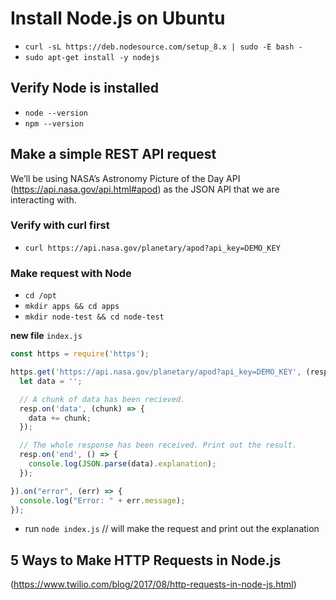 # Install Node.js on Ubuntu

* `curl -sL https://deb.nodesource.com/setup_8.x | sudo -E bash -`
* `sudo apt-get install -y nodejs`

## Verify Node is installed

* `node --version`
* `npm --version`

## Make a simple REST API request

We’ll be using NASA’s Astronomy Picture of the Day API (https://api.nasa.gov/api.html#apod) as the JSON API that we are interacting with.

### Verify with curl first   
* `curl https://api.nasa.gov/planetary/apod?api_key=DEMO_KEY`

### Make request with Node

* `cd /opt`
* `mkdir apps && cd apps`
* `mkdir node-test && cd node-test`

**new file** `index.js`

``` js
const https = require('https');

https.get('https://api.nasa.gov/planetary/apod?api_key=DEMO_KEY', (resp) => {
  let data = '';

  // A chunk of data has been recieved.
  resp.on('data', (chunk) => {
    data += chunk;
  });

  // The whole response has been received. Print out the result.
  resp.on('end', () => {
    console.log(JSON.parse(data).explanation);
  });

}).on("error", (err) => {
  console.log("Error: " + err.message);
});

```

* run `node index.js` // will make the request and print out the explanation

## 5 Ways to Make HTTP Requests in Node.js
(https://www.twilio.com/blog/2017/08/http-requests-in-node-js.html)
